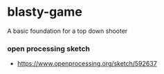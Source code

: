 # blasty-game
A basic foundation for a top down shooter

### open processing sketch
* https://www.openprocessing.org/sketch/592637

